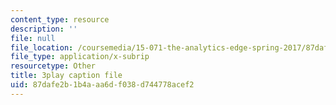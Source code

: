 ```yaml
---
content_type: resource
description: ''
file: null
file_location: /coursemedia/15-071-the-analytics-edge-spring-2017/87dafe2b1b4aaa6df038d744778acef2_3cN7bSffVm4.srt
file_type: application/x-subrip
resourcetype: Other
title: 3play caption file
uid: 87dafe2b-1b4a-aa6d-f038-d744778acef2
---
```

